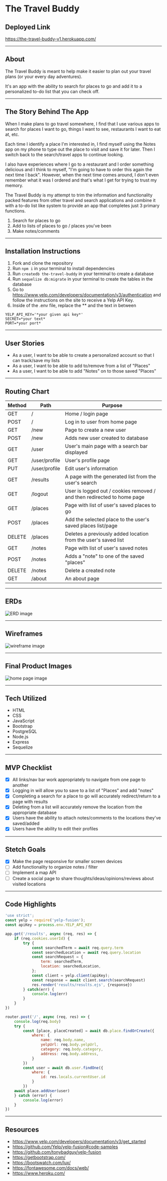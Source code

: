 # The Travel Buddy

## Deployed Link
https://the-travel-buddy-v1.herokuapp.com/
___
## About
The Travel Buddy is meant to help make it easier to plan out your travel plans (or your every day adventures).

It's an app with the ability to search for places to go and add it to a personalized to-do list that you can check off. 
___

## The Story Behind The App
When I make plans to go travel somewhere, I find that I use various apps to search for places I want to go, things I want to see, restaurants I want to eat at, etc.

Each time I identify a place I'm interested in, I find myself using the Notes app on my phone to type out the place to visit and save it for later. Then I switch back to the search/travel apps to continue looking.

I also have experiences where I go to a restaurant and I order something delicious and I think to myself, "I'm going to have to order this again the next time I back". However, when the next time comes around, I don't even remember what it was I ordered and that's what I get for trying to trust my memory.

The Travel Buddy is my attempt to trim the information and functionality packed features from other travel and search applications and combine it with a to-do list like system to provide an app that completes just 3 primary functions.
1. Search for places to go
2. Add to lists of places to go / places you've been
3. Make notes/comments
___
## Installation Instructions
1. Fork and clone the repository
2. Run `npm i` in your terminal to install dependencies
3. Run `createdb the-travel-buddy` in your terminal to create a database
4. Run `sequelize db:migrate` in your terminal to create the tables in the database
5. Go to https://www.yelp.com/developers/documentation/v3/authentication and follow the instructions on the site to receive a Yelp API Key.
6. Inside of the .env file, replace the ** and the text in between
```
YELP_API_KEY='*your given api key*'
SECRET=*your text*
PORT=*your port*
```

___
## User Stories
- As a user, I want to be able to create a personalized account so that I can track/save my lists
- As a user, I want to be able to add to/remove from a list of "Places"
- As a user, I want to be able to add "Notes" on to those saved "Places"
___

## Routing Chart
| Method | Path | Purpose |
| ------ | ---- | ------- |
| GET | / | Home / login page
| POST | / | Log in to user from home page
| GET | /new | Page to create a new user
| POST | /new | Adds new user created to database
| GET | /user | User's main page with a search bar displayed
| GET | /user/profile | User's profile page
| PUT | /user/profile | Edit user's information
| GET | /results | A page with the generated list from the user's search
| GET | /logout | User is logged out / cookies removed / and then redirected to home page
| GET | /places | Page with list of user's saved places to go
| POST | /places | Add the selected place to the user's saved places list/page
| DELETE | /places | Deletes a previously added location from the user's saved list
| GET | /notes | Page with list of user's saved notes
| POST | /notes | Adds a "note" to one of the saved "places"
| DELETE | /notes | Delete a created note
| GET | /about | An about page
___
## ERDs
![ERD image](The-Travel-Buddy.drawio.png)
___

## Wireframes
![wireframe image](/The-Travel-Buddy-Wireframe.drawio.png)
___
## Final Product Images
![home page image](/The-Travel-Buddy-Screenshot.png)
___
## Tech Utilized
- HTML
- CSS
- JavaScript
- Bootstrap
- PostgreSQL
- Node.js
- Express
- Sequelize
___

## MVP Checklist
- [X] All links/nav bar work appropriately to navigate from one page to another
- [X] Logging in will allow you to save to a list of "Places" and add "notes"
- [X] Completing a search for a place to go will accurately redirect/return to a page with results
- [X] Deleting from a list will accurately remove the location from the appropriate database
- [X] Users have the ability to attach notes/comments to the locations they've saved/added
- [X] Users have the ability to edit their profiles
___

## Stetch Goals
- [X] Make the page responsive for smaller screen devices
- [ ] Add functionality to organize notes / filter
- [ ] Implement a map API
- [ ] Create a social page to share thoughts/ideas/opinions/reviews about visited locations
___

## Code Highlights
```javascript
'use strict';
const yelp = require('yelp-fusion');
const apiKey = process.env.YELP_API_KEY

app.get('/results', async (req, res) => {
    if (req.cookies.userId) {
        try {
            const searchedTerm = await req.query.term
            const searchedLocation = await req.query.location
            const searchRequest = {
                term: searchedTerm,
                location: searchedLocation,
            };    
            const client = yelp.client(apiKey);
            const response = await client.search(searchRequest)
            res.render('results/results.ejs', {response})
        } catch(err) {
            console.log(err)
        }
    }
})
```
```javascript
router.post('/', async (req, res) => {
    console.log(req.body)
    try {
        const [place, placeCreated] = await db.place.findOrCreate({
            where: {
                name: req.body.name,
                yelpUrl: req.body.yelpUrl,
                category: req.body.category,
                address: req.body.address,
            }
        })   
        const user = await db.user.findOne({
            where: {
                id: res.locals.currentUser.id
            }
        })
    await place.addUser(user)
    } catch (error) {
        console.log(error)
    }
})
```
___

## Resources
- https://www.yelp.com/developers/documentation/v3/get_started
- https://github.com/Yelp/yelp-fusion#code-samples
- https://github.com/tonybadguy/yelp-fusion
- https://getbootstrap.com/
- https://bootswatch.com/lux/
- https://fontawesome.com/docs/web/
- https://www.heroku.com/